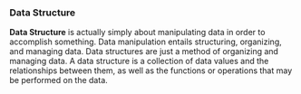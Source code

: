 ### Data Structure 

**Data Structure** is actually simply about manipulating data in order to accomplish something. Data manipulation entails structuring, organizing, and managing data. Data structures are just a method of organizing and managing data. A data structure is a collection of data values and the relationships between them, as well as the functions or operations that may be performed on the data.

